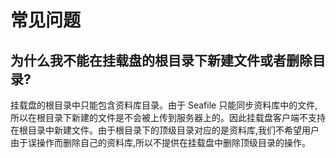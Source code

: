 # 常见问题

## 为什么我不能在挂载盘的根目录下新建文件或者删除目录?

挂载盘的根目录中只能包含资料库目录。由于 Seafile 只能同步资料库中的文件,所以在根目录下新建的文件是不会被上传到服务器上的。因此挂载盘客户端不支持在根目录中新建文件。由于根目录下的顶级目录对应的是资料库,我们不希望用户由于误操作而删除自己的资料库,所以不提供在挂载盘中删除顶级目录的操作。